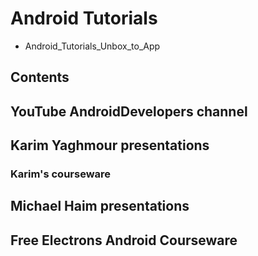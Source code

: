 # Android Tutorials
* Android_Tutorials_Unbox_to_App
## Contents
## YouTube AndroidDevelopers channel
## Karim Yaghmour presentations
### Karim's courseware
## Michael Haim presentations
## Free Electrons Android Courseware
